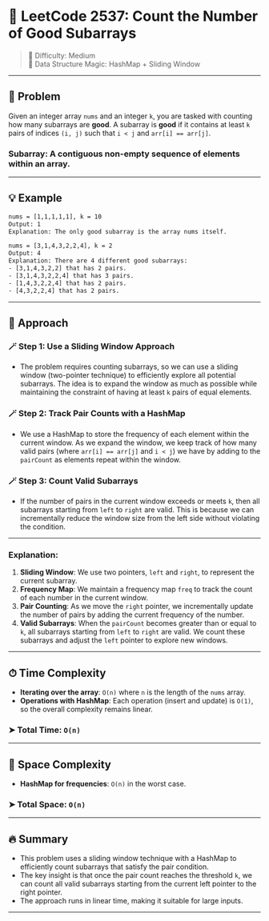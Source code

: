 # 🎯 LeetCode 2537: Count the Number of Good Subarrays

> 🚀 Difficulty: Medium  
> 🧠 Data Structure Magic: HashMap + Sliding Window

---

## 📜 Problem

Given an integer array `nums` and an integer `k`, you are tasked with counting how many subarrays are **good**. A subarray is **good** if it contains at least `k` pairs of indices `(i, j)` such that `i < j` and `arr[i] == arr[j]`.

### **Subarray**: A contiguous non-empty sequence of elements within an array.

---

## 💡 Example

```txt
nums = [1,1,1,1,1], k = 10
Output: 1
Explanation: The only good subarray is the array nums itself.
```

```txt
nums = [3,1,4,3,2,2,4], k = 2
Output: 4
Explanation: There are 4 different good subarrays:
- [3,1,4,3,2,2] that has 2 pairs.
- [3,1,4,3,2,2,4] that has 3 pairs.
- [1,4,3,2,2,4] that has 2 pairs.
- [4,3,2,2,4] that has 2 pairs.
```

---

## 🧠 Approach

### 🪄 Step 1: Use a Sliding Window Approach
- The problem requires counting subarrays, so we can use a sliding window (two-pointer technique) to efficiently explore all potential subarrays. The idea is to expand the window as much as possible while maintaining the constraint of having at least `k` pairs of equal elements.

### 🪄 Step 2: Track Pair Counts with a HashMap
- We use a HashMap to store the frequency of each element within the current window. As we expand the window, we keep track of how many valid pairs (where `arr[i] == arr[j]` and `i < j`) we have by adding to the `pairCount` as elements repeat within the window.

### 🪄 Step 3: Count Valid Subarrays
- If the number of pairs in the current window exceeds or meets `k`, then all subarrays starting from `left` to `right` are valid. This is because we can incrementally reduce the window size from the left side without violating the condition.

---

### Explanation:

1. **Sliding Window**: We use two pointers, `left` and `right`, to represent the current subarray.
2. **Frequency Map**: We maintain a frequency map `freq` to track the count of each number in the current window.
3. **Pair Counting**: As we move the `right` pointer, we incrementally update the number of pairs by adding the current frequency of the number.
4. **Valid Subarrays**: When the `pairCount` becomes greater than or equal to `k`, all subarrays starting from `left` to `right` are valid. We count these subarrays and adjust the `left` pointer to explore new windows.

---

## ⏱ Time Complexity

- **Iterating over the array**: `O(n)` where `n` is the length of the `nums` array.
- **Operations with HashMap**: Each operation (insert and update) is `O(1)`, so the overall complexity remains linear.
  
### ➤ **Total Time: `O(n)`**

---

## 💾 Space Complexity

- **HashMap for frequencies**: `O(n)` in the worst case.
  
### ➤ **Total Space: `O(n)`**

---

## 🔥 Summary

- This problem uses a sliding window technique with a HashMap to efficiently count subarrays that satisfy the pair condition.
- The key insight is that once the pair count reaches the threshold `k`, we can count all valid subarrays starting from the current left pointer to the right pointer.
- The approach runs in linear time, making it suitable for large inputs.

---